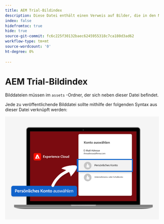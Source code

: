 ```yaml
---
title: AEM Trial-Bildindex
description: Diese Datei enthält einen Verweis auf Bilder, die in den Marketingmaterialien für AEM Versuche verwendet werden.
index: false
hidefromtoc: true
hide: true
source-git-commit: fc6c225f30132baec6245955318c7ca180d3ad62
workflow-type: tm+mt
source-wordcount: '0'
ht-degree: 0%

---
```



# AEM Trial-Bildindex

Bilddateien müssen im `assets` -Ordner, der sich neben dieser Datei befindet.

Jede zu veröffentlichende Bilddatei sollte mithilfe der folgenden Syntax aus dieser Datei verknüpft werden:

![Persönliches Testkonto für fertiges E-Mail-Bild](./assets/select-personal-account.png)
